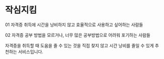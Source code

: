 # 작심지킴
01 자격증 취득에 시간을 낭비하지 않고 효율적으로 사용하고 싶어하는 사람들

02 자격증 공부 방법을 모르거나, 너무 많은 공부방법으로 어려워 포기하는 사람들

자격증을 취득할 때 도움을 줄 수 있는 것을 직접 찾지 않고 시간 낭비를 줄일 수 있게 추천하는 서비스입니다.
